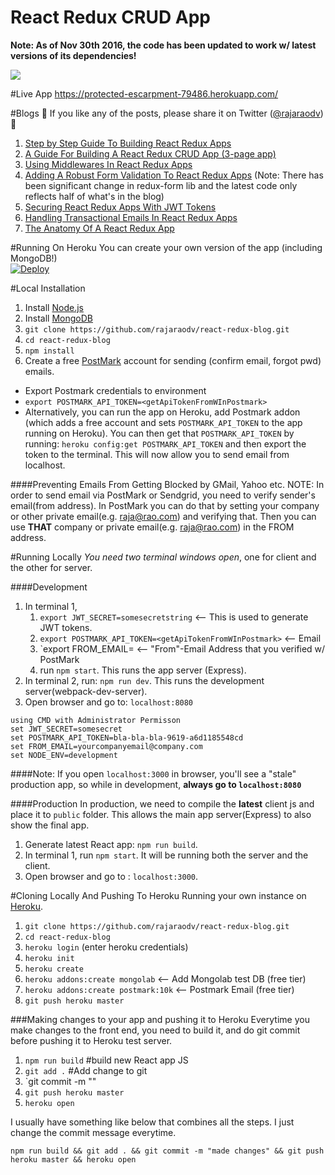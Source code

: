 # React Redux CRUD App

**Note: As of Nov 30th 2016, the code has been updated to work w/ latest versions of its dependencies!**

<img src='https://david-dm.org/rajaraodv/react-redux-blog.svg' />

#Live App
https://protected-escarpment-79486.herokuapp.com/

#Blogs
🎉 If you like any of the posts, please share it on Twitter (<a href="https://twitter.com/rajaraodv">@rajaraodv</a>)🎉

1. <a href="https://medium.com/@rajaraodv/step-by-step-guide-to-building-react-redux-apps-using-mocks-48ca0f47f9a#.s7zsgq3u1" target="_blank">Step by Step Guide To Building React Redux Apps</a>
2.  <a href="https://medium.com/@rajaraodv/a-guide-for-building-a-react-redux-crud-app-7fe0b8943d0f#.g99gruhdz" target="_blank">A Guide For Building A React Redux CRUD App (3-page app)</a>
3.  <a href="https://medium.com/@rajaraodv/using-middlewares-in-react-redux-apps-f7c9652610c6#.oentrjqpj" target="_blank">Using Middlewares In React Redux Apps</a>
4.  <a href="https://medium.com/@rajaraodv/adding-a-robust-form-validation-to-react-redux-apps-616ca240c124#.jq013tkr1" target="_blank">Adding A Robust Form Validation To React Redux Apps</a> (Note: There has been significant change in redux-form lib and the latest code only reflects half of what's in the blog)
5.  <a href="https://medium.com/@rajaraodv/securing-react-redux-apps-with-jwt-tokens-fcfe81356ea0#.xci6o9s6w" target="_blank">Securing React Redux Apps With JWT Tokens</a>
6.  <a href="https://medium.com/@rajaraodv/handling-transactional-emails-in-react-redux-apps-8b1134748f76#.a24nenmnt" target="_blank">Handling Transactional Emails In React Redux Apps</a>
7.  <a href="https://medium.com/@rajaraodv/the-anatomy-of-a-react-redux-app-759282368c5a#.xufq689g0" target="_blank">The Anatomy Of A React Redux App</a>





#Running On Heroku
You can create your own version of the app (including MongoDB!)
<br/>
[![Deploy](https://www.herokucdn.com/deploy/button.png)](https://heroku.com/deploy)

#Local Installation
1. Install <a href="https://nodejs.org" target="_blank">Node.js</a> 
2. Install <a target="_blank" href="https://docs.mongodb.org/manual/tutorial/install-mongodb-on-os-x/#install-mongodb-community-edition-with-homebrew">MongoDB</a>
3. `git clone https://github.com/rajaraodv/react-redux-blog.git`
4. `cd react-redux-blog`
5. `npm install`
6. Create a free <a href="https://postmarkapp.com" target="_blank">PostMark</a> account for sending (confirm email, forgot pwd) emails.
  * Export Postmark credentials to environment
  * `export POSTMARK_API_TOKEN=<getApiTokenFromWInPostmark>`
  * Alternatively, you can run the app on Heroku, add Postmark addon (which adds a free account and sets `POSTMARK_API_TOKEN` to the app running on Heroku). You can then get that `POSTMARK_API_TOKEN` by running: `heroku config:get POSTMARK_API_TOKEN` and then export the token to the terminal. This will now allow you to send email from localhost.

####Preventing Emails From Getting Blocked by GMail, Yahoo etc.
NOTE: In order to send email via PostMark or Sendgrid, you need to verify sender's email(from address). In PostMark you can do that by setting your company or other private email(e.g. raja@rao.com) and verifying that. Then you can use **THAT** company or private email(e.g. raja@rao.com) in the FROM address.


#Running Locally
*You need two terminal windows open*, one for client and the other for server.

####Development
1. In terminal 1, 
	1. `export JWT_SECRET=somesecretstring` <-- This is used to generate JWT tokens.
	2. `export POSTMARK_API_TOKEN=<getApiTokenFromWInPostmark>` <-- Email
	3. `export FROM_EMAIL=<yourFromEmailThatIsRegisteredInPostMark> <-- "From"-Email Address that you verified w/ PostMark
	4. run `npm start`. This runs the app server (Express). 
2. In terminal 2, run: `npm run dev`. This runs the development server(webpack-dev-server).
3. Open browser and go to: `localhost:8080`

```
using CMD with Administrator Permisson
set JWT_SECRET=somesecret
set POSTMARK_API_TOKEN=bla-bla-bla-9619-a6d1185548cd
set FROM_EMAIL=yourcompanyemail@company.com
set NODE_ENV=development
```


####Note: If you open `localhost:3000` in browser, you'll see a "stale" production app, so while in development, **always go to `localhost:8080`**

####Production
In production, we need to compile the **latest** client js and place it to `public` folder. This allows the main app server(Express) to also show the final app.

1. Generate latest React app: `npm run build`.
2. In terminal 1, run `npm start`. It will be running both the server and the client.
3. Open browser and go to : `localhost:3000`.



#Cloning Locally And Pushing To Heroku
Running your own instance on <a href="https://heroku.com">Heroku</a>.

1. `git clone https://github.com/rajaraodv/react-redux-blog.git`
2. `cd react-redux-blog`
3. `heroku login` (enter heroku credentials)
4. `heroku init`
5. `heroku create` 
6. `heroku addons:create mongolab`  <-- Add Mongolab test DB (free tier)
7. `heroku addons:create postmark:10k` <-- Postmark Email (free tier)
8. `git push heroku master`


###Making changes to your app and pushing it to Heroku
Everytime you make changes to the front end, you need to build it, and do git commit before pushing it to Heroku test server.

1. `npm run build` #build new React app JS
2. `git add .` #Add change to git
3. `git commit -m "<your comment>" 
4. `git push heroku master`
5. `heroku open`

I usually have something like below that combines all the steps. I just change the commit message everytime.

`npm run build && git add . && git commit -m "made changes" && git push heroku master && heroku open`





